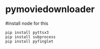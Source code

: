 # pymoviedownloader


#install node for this 

```
pip install pyttsx3
pip install subprocess
pip install pyfinglet
```

